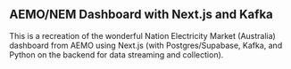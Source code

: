 ## AEMO/NEM Dashboard with Next.js and Kafka

This is a recreation of the wonderful Nation Electricity Market (Australia) dashboard from AEMO using Next.js (with Postgres/Supabase, Kafka, and Python on the backend for data streaming and collection). 
